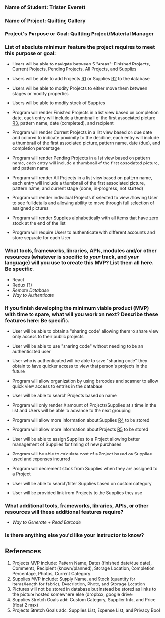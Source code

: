 ### __Name of Student:__ Tristen Everett
### __Name of Project:__ Quilting Gallery
### __Project's Purpose or Goal:__ Quilting Project/Material Manager

### __List of absolute minimum feature the project requires to meet this purpose or goal:__

* Users will be able to navigate between 5 "Areas": Finished Projects, Current Projects, Pending Projects, All Projects, and Supplies
* Users will be able to add Projects [R1](#references) or Supplies [R2](#references)  to the database
* Users will be able to modify Projects to either move them between stages or modify properties
* Users will be able to modify stock of Supplies

* Program will render Finished Projects in a list view based on completion date, each entry will include a thumbnail of the first associated picture [R3](#references), pattern name, date (completed), and recipient
* Program will render Current Projects in a list view based on due date and colored to indicate proximity to the deadline, each entry will include a thumbnail of the first associated picture, pattern name, date (due), and completion percentage
* Program will render Pending Projects in a list view based on pattern name, each entry will include a thumbnail of the first associated picture, and pattern name
* Program will render All Projects in a list view based on pattern name, each entry will include a thumbnail of the first associated picture, pattern name, and current stage (done, in-progress, not started)
* Program will render individual Projects if selected to view allowing User to see full details and allowing ability to move through full selection of assigned pictures
* Program will render Supplies alphabetically with all items that have zero stock at the end of the list
* Program will require Users to authenticate with different accounts and store separate for each User

### __What tools, frameworks, libraries, APIs, modules and/or other resources (whatever is specific to _your_ track, and _your_ language) will you use to create this MVP? List them all here. Be specific.__

* React
* Redux (?)
* _Remote Database_
* _Way to Authenticate_

### __If you finish developing the minimum viable product (MVP) with time to spare, what will you work on next? Describe these features here: Be specific.__

* User will be able to obtain a "sharing code" allowing them to share view only access to their public projects
* User will be able to use "sharing code" without needing to be an authenticated user
* User who is authenticated will be able to save "sharing code" they obtain to have quicker access to view that person's projects in the future
* Program will allow organization by using barcodes and scanner to allow quick view access to entries in the database
* User will be able to search Projects based on name
* Program will only render X amount of Projects/Supplies at a time in the list and Users will be able to advance to the next grouping

* Program will allow more information about Supplies [R4](#references) to be stored
* Program will allow more information about Projects [R5](#references) to be stored
* User will be able to assign Supplies to a Project allowing better management of Supplies for timing of new purchases
* Program will be able to calculate cost of a Project based on Supplies used and expenses incurred
* Program will decrement stock from Supplies when they are assigned to a Project
* User will be able to search/filter Supplies based on custom category
* User will be provided link from Projects to the Supplies they use

### __What additional tools, frameworks, libraries, APIs, or other resources will these additional features require?__

* _Way to Generate + Read Barcode_

### __Is there anything else you'd like your instructor to know?__



## References

1) Projects MVP include: Pattern Name, Dates (finished date/due date), Comments, Recipient (known/planned), Storage Location, Completion Percentage, Photos, Current Category
2) Supplies MVP include: Supply Name, and Stock (quantity for items/length for fabric), Description, Photo, and Storage Location
3) Pictures will not be stored in database but instead be stored as links to the picture hosted somewhere else (dropbox, google drive)
4) Supplies Stretch Goals add: Custom Category, Supplier Info, and Price (float 2 max)
5) Projects Stretch Goals add: Supplies List, Expense List, and Privacy Bool